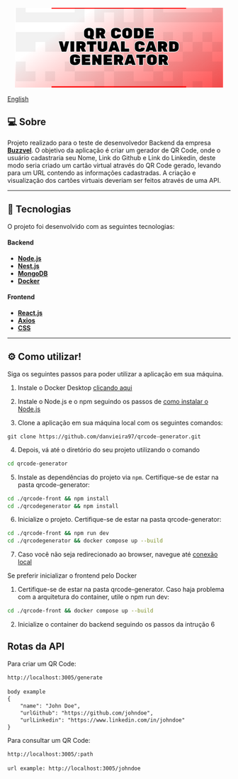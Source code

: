 <p align="center">
<img src="./.github/qrcodegenerator.png"/>
</p>

[English](https://github.com/danvieira97/qrcode-generator/blob/main/README-en.md)

## 💻 Sobre

Projeto realizado para o teste de desenvolvedor Backend da empresa **[Buzzvel](https://buzzvel.com)**. O objetivo da aplicação é criar um gerador de QR Code, onde o usuário cadastraria seu Nome, Link do Github e Link do Linkedin, deste modo seria criado um cartão virtual através do QR Code gerado, levando para um URL contendo as informações cadastradas. A criação e visualização dos cartões virtuais deveriam ser feitos através de uma API.

---

## 🚀 Tecnologias

O projeto foi desenvolvido com as seguintes tecnologias:

#### **Backend**

- **[Node.js](https://nodejs.org/en)**
- **[Nest.js](https://docs.nestjs.com)**
- **[MongoDB](https://www.mongodb.com/docs)**
- **[Docker](https://docs.docker.com)**

#### **Frontend**

- **[React.js](https://react.dev)**
- **[Axios](https://axios-http.com)**
- **[CSS](https://developer.mozilla.org/en-US/docs/Web/CSS)**

---

## ⚙️ Como utilizar!

Siga os seguintes passos para poder utilizar a aplicação em sua máquina.

1. Instale o Docker Desktop [clicando aqui](https://www.docker.com/products/docker-desktop/)

2. Instale o Node.js e o npm seguindo os passos de [como instalar o Node.js](https://www.alura.com.br/artigos/como-instalar-node-js-windows-linux-macos?gclid=Cj0KCQjw8e-gBhD0ARIsAJiDsaWE_qDmxNRmyO4ENv-eHItJj9o7Ew4BrW84u7VUM8PC7SdECy474aAaAj_JEALw_wcB)

3. Clone a aplicação em sua máquina local com os seguintes comandos:

```
git clone https://github.com/danvieira97/qrcode-generator.git
```

4. Depois, vá até o diretório do seu projeto utilizando o comando

```bash
cd qrcode-generator
```

5. Instale as dependências do projeto via `npm`. Certifique-se de estar na pasta qrcode-generator:

```bash
cd ./qrcode-front && npm install
cd ./qrcodegenerator && npm install
```

6. Inicialize o projeto. Certifique-se de estar na pasta qrcode-generator:

```bash
cd ./qrcode-front && npm run dev
cd ./qrcodegenerator && docker compose up --build
```

7. Caso você não seja redirecionado ao browser, navegue até [conexão local](http://localhost:5173)

Se preferir inicializar o frontend pelo Docker

1. Certifique-se de estar na pasta qrcode-generator. Caso haja problema com a arquitetura do container, utile o npm run dev:
```bash
cd ./qrcode-front && docker compose up --build
```
2. Inicialize o container do backend seguindo os passos da intrução 6

## Rotas da API

Para criar um QR Code:
```
http://localhost:3005/generate

body example
{
    "name": "John Doe",
    "urlGithub": "https://github.com/johndoe",
    "urlLinkedin": "https://www.linkedin.com/in/johndoe"
}
```

Para consultar um QR Code:
```
http://localhost:3005/:path

url example: http://localhost:3005/johndoe
```
